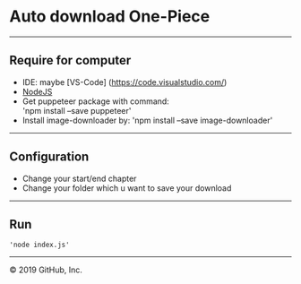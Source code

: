 # Auto download One-Piece  
---
## Require for computer
- IDE: maybe [VS-Code] (https://code.visualstudio.com/)
- [NodeJS](https://nodejs.org/en/download/) 
- Get puppeteer package with command:   
    'npm install –save puppeteer'
- Install image-downloader by:
    'npm install –save image-downloader'
---
## Configuration
 * Change your start/end chapter
 * Change your folder which u want to save your download
 ---
## Run
    'node index.js'
 ---
© 2019 GitHub, Inc.
